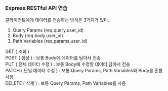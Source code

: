 ### Express RESTful API 연습


클라이언트에게 데이터를 전송하는 방식은 3가지가 있다.
1. Query Params (req.query.user_id)
2. Body (req.body.user_id)
3. Path Variables (req.params.user_id)

GET ( 조회 ) <br>
POST ( 생성 ) : 보통 Body에 데이터를 담아서 전송 <br>
PUT ( 전체 데이터 수정 ) : 보통 Body에 수정할 데이터 담아서 전송 <br>
PATCH ( 단일 데이터 수정 ) : 보통 Query Params, Path Variables와 Body를 혼합 사용 <br>
DELETE ( 삭제 ) : 보통 Query Params, Path Variables를 사용
